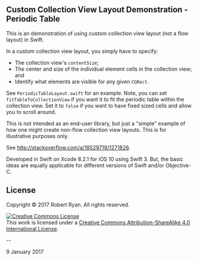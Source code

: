 ## Custom Collection View Layout Demonstration - Periodic Table 

This is an demonstration of using custom collection view layout (not a flow layout) in Swift.

In a custom collection view layout, you simply have to specify:

- The collection view's `contentSize`;
- The center and size of the individual element cells in the collection view; and
- Identify what elements are visible for any given `CGRect`.

See `PeriodicTableLayout.swift` for an example. Note, you can set `fitTableToCollectionView` if you want it to fit the periodic table within the collection view. Set it to `false` if you want to have fixed sized cells and allow you to scroll around.

This is not intended as an end-user library, but just a "simple" example of how one might create non-flow collection view layouts. This is for illustrative purposes only.

See http://stackoverflow.com/a/18529719/1271826.

Developed in Swift on Xcode 8.2.1 for iOS 10 using Swift 3. But, the basic ideas are equally applicable for different versions of Swift and/or Objective-C. 

## License

Copyright &copy; 2017 Robert Ryan. All rights reserved.

<a rel="license" href="http://creativecommons.org/licenses/by-sa/4.0/"><img alt="Creative Commons License" style="border-width:0" src="http://i.creativecommons.org/l/by-sa/4.0/88x31.png" /></a><br />This work is licensed under a <a rel="license" href="http://creativecommons.org/licenses/by-sa/4.0/">Creative Commons Attribution-ShareAlike 4.0 International License</a>.

--

9 January 2017

